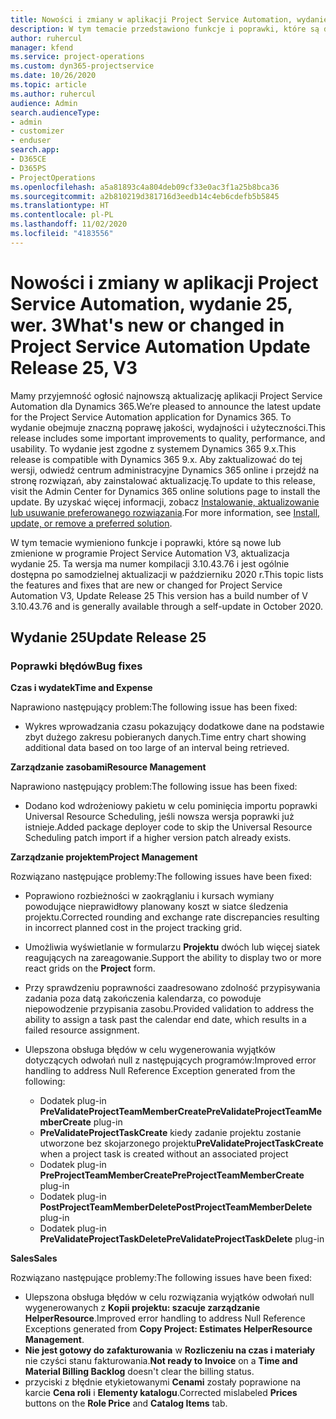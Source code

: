 ```yaml
---
title: Nowości i zmiany w aplikacji Project Service Automation, wydanie 25, wer. 3
description: W tym temacie przedstawiono funkcje i poprawki, które są dostepne w programie Project Service Automation, wydanie 25, wer. 3.
author: ruhercul
manager: kfend
ms.service: project-operations
ms.custom: dyn365-projectservice
ms.date: 10/26/2020
ms.topic: article
ms.author: ruhercul
audience: Admin
search.audienceType:
- admin
- customizer
- enduser
search.app:
- D365CE
- D365PS
- ProjectOperations
ms.openlocfilehash: a5a81893c4a804deb09cf33e0ac3f1a25b8bca36
ms.sourcegitcommit: a2b810219d381716d3eedb14c4eb6cdefb5b5845
ms.translationtype: HT
ms.contentlocale: pl-PL
ms.lasthandoff: 11/02/2020
ms.locfileid: "4183556"
---
```

# <a name="whats-new-or-changed-in-project-service-automation-update-release-25-v3"></a><span data-ttu-id="e2670-103">Nowości i zmiany w aplikacji Project Service Automation, wydanie 25, wer. 3</span><span class="sxs-lookup"><span data-stu-id="e2670-103">What's new or changed in Project Service Automation Update Release 25, V3</span></span>

<span data-ttu-id="e2670-104">Mamy przyjemność ogłosić najnowszą aktualizację aplikacji Project Service Automation dla Dynamics 365.</span><span class="sxs-lookup"><span data-stu-id="e2670-104">We’re pleased to announce the latest update for the Project Service Automation application for Dynamics 365.</span></span> <span data-ttu-id="e2670-105">To wydanie obejmuje znaczną poprawę jakości, wydajności i użyteczności.</span><span class="sxs-lookup"><span data-stu-id="e2670-105">This release includes some important improvements to quality, performance, and usability.</span></span> <span data-ttu-id="e2670-106">To wydanie jest zgodne z systemem Dynamics 365 9.x.</span><span class="sxs-lookup"><span data-stu-id="e2670-106">This release is compatible with Dynamics 365 9.x.</span></span> <span data-ttu-id="e2670-107">Aby zaktualizować do tej wersji, odwiedź centrum administracyjne Dynamics 365 online i przejdź na stronę rozwiązań, aby zainstalować aktualizację.</span><span class="sxs-lookup"><span data-stu-id="e2670-107">To update to this release, visit the Admin Center for Dynamics 365 online solutions page to install the update.</span></span> <span data-ttu-id="e2670-108">By uzyskać więcej informacji, zobacz [Instalowanie, aktualizowanie lub usuwanie preferowanego rozwiązania](https://docs.microsoft.com/power-platform/admin/install-remove-preferred-solution).</span><span class="sxs-lookup"><span data-stu-id="e2670-108">For more information, see [Install, update, or remove a preferred solution](https://docs.microsoft.com/power-platform/admin/install-remove-preferred-solution).</span></span>

<span data-ttu-id="e2670-109">W tym temacie wymieniono funkcje i poprawki, które są nowe lub zmienione w programie Project Service Automation V3, aktualizacja wydanie 25. Ta wersja ma numer kompilacji 3.10.43.76 i jest ogólnie dostępna po samodzielnej aktualizacji w październiku 2020 r.</span><span class="sxs-lookup"><span data-stu-id="e2670-109">This topic lists the features and fixes that are new or changed for Project Service Automation V3, Update Release 25 This version has a build number of V 3.10.43.76 and is generally available through a self-update in October 2020.</span></span>

## <a name="update-release-25"></a><span data-ttu-id="e2670-110">Wydanie 25</span><span class="sxs-lookup"><span data-stu-id="e2670-110">Update Release 25</span></span>

### <a name="bug-fixes"></a><span data-ttu-id="e2670-111">Poprawki błędów</span><span class="sxs-lookup"><span data-stu-id="e2670-111">Bug fixes</span></span>

<span data-ttu-id="e2670-112">**Czas i wydatek**</span><span class="sxs-lookup"><span data-stu-id="e2670-112">**Time and Expense**</span></span>

<span data-ttu-id="e2670-113">Naprawiono następujący problem:</span><span class="sxs-lookup"><span data-stu-id="e2670-113">The following issue has been fixed:</span></span>

- <span data-ttu-id="e2670-114">Wykres wprowadzania czasu pokazujący dodatkowe dane na podstawie zbyt dużego zakresu pobieranych danych.</span><span class="sxs-lookup"><span data-stu-id="e2670-114">Time entry chart showing additional data based on too large of an interval being retrieved.</span></span>

<span data-ttu-id="e2670-115">**Zarządzanie zasobami**</span><span class="sxs-lookup"><span data-stu-id="e2670-115">**Resource Management**</span></span>

<span data-ttu-id="e2670-116">Naprawiono następujący problem:</span><span class="sxs-lookup"><span data-stu-id="e2670-116">The following issue has been fixed:</span></span>

- <span data-ttu-id="e2670-117">Dodano kod wdrożeniowy pakietu w celu pominięcia importu poprawki Universal Resource Scheduling, jeśli nowsza wersja poprawki już istnieje.</span><span class="sxs-lookup"><span data-stu-id="e2670-117">Added package deployer code to skip the Universal Resource Scheduling patch import if a higher version patch already exists.</span></span>

<span data-ttu-id="e2670-118">**Zarządzanie projektem**</span><span class="sxs-lookup"><span data-stu-id="e2670-118">**Project Management**</span></span>

<span data-ttu-id="e2670-119">Rozwiązano następujące problemy:</span><span class="sxs-lookup"><span data-stu-id="e2670-119">The following issues have been fixed:</span></span>

- <span data-ttu-id="e2670-120">Poprawiono rozbieżności w zaokrąglaniu i kursach wymiany powodujące nieprawidłowy planowany koszt w siatce śledzenia projektu.</span><span class="sxs-lookup"><span data-stu-id="e2670-120">Corrected rounding and exchange rate discrepancies resulting in incorrect planned cost in the project tracking grid.</span></span>
- <span data-ttu-id="e2670-121">Umożliwia wyświetlanie w formularzu **Projektu** dwóch lub więcej siatek reagujących na zareagowanie.</span><span class="sxs-lookup"><span data-stu-id="e2670-121">Support the ability to display two or more react grids on the **Project** form.</span></span>
- <span data-ttu-id="e2670-122">Przy sprawdzeniu poprawności zaadresowano zdolność przypisywania zadania poza datą zakończenia kalendarza, co powoduje niepowodzenie przypisania zasobu.</span><span class="sxs-lookup"><span data-stu-id="e2670-122">Provided validation to address the ability to assign a task past the calendar end date, which results in a failed resource assignment.</span></span>
- <span data-ttu-id="e2670-123">Ulepszona obsługa błędów w celu wygenerowania wyjątków dotyczących odwołań null z następujących programów:</span><span class="sxs-lookup"><span data-stu-id="e2670-123">Improved error handling to address Null Reference Exception generated from the following:</span></span>

    - <span data-ttu-id="e2670-124">Dodatek plug-in **PreValidateProjectTeamMemberCreate**</span><span class="sxs-lookup"><span data-stu-id="e2670-124">**PreValidateProjectTeamMemberCreate** plug-in</span></span>
    - <span data-ttu-id="e2670-125">**PreValidateProjectTaskCreate** kiedy zadanie projektu zostanie utworzone bez skojarzonego projektu</span><span class="sxs-lookup"><span data-stu-id="e2670-125">**PreValidateProjectTaskCreate** when a project task is created without an associated project</span></span>
    - <span data-ttu-id="e2670-126">Dodatek plug-in **PreProjectTeamMemberCreate**</span><span class="sxs-lookup"><span data-stu-id="e2670-126">**PreProjectTeamMemberCreate** plug-in</span></span>
    - <span data-ttu-id="e2670-127">Dodatek plug-in **PostProjectTeamMemberDelete**</span><span class="sxs-lookup"><span data-stu-id="e2670-127">**PostProjectTeamMemberDelete** plug-in</span></span>
    - <span data-ttu-id="e2670-128">Dodatek plug-in **PreValidateProjectTaskDelete**</span><span class="sxs-lookup"><span data-stu-id="e2670-128">**PreValidateProjectTaskDelete** plug-in</span></span>

<span data-ttu-id="e2670-129">**Sales**</span><span class="sxs-lookup"><span data-stu-id="e2670-129">**Sales**</span></span>

<span data-ttu-id="e2670-130">Rozwiązano następujące problemy:</span><span class="sxs-lookup"><span data-stu-id="e2670-130">The following issues have been fixed:</span></span>

- <span data-ttu-id="e2670-131">Ulepszona obsługa błędów w celu rozwiązania wyjątków odwołań null wygenerowanych z **Kopii projektu: szacuje zarządzanie HelperResource**.</span><span class="sxs-lookup"><span data-stu-id="e2670-131">Improved error handling to address Null Reference Exceptions generated from **Copy Project: Estimates HelperResource Management**.</span></span>
- <span data-ttu-id="e2670-132">**Nie jest gotowy do zafakturowania** w **Rozliczeniu na czas i materiały** nie czyści stanu fakturowania.</span><span class="sxs-lookup"><span data-stu-id="e2670-132">**Not ready to Invoice** on a **Time and Material Billing Backlog** doesn't clear the billing status.</span></span>
- <span data-ttu-id="e2670-133">przyciski z błędnie etykietowanymi **Cenami** zostały poprawione na karcie **Cena roli** i **Elementy katalogu**.</span><span class="sxs-lookup"><span data-stu-id="e2670-133">Corrected mislabeled **Prices** buttons on the **Role Price** and **Catalog Items** tab.</span></span>
